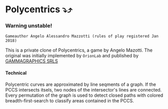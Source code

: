 # Polycentrics ⤵️⤴️
### Warning unstable!
`Gameauthor Angelo Alessandro Mazzotti (rules of play registered Jan 2018)`

This is a private clone of Polycentrics, a game by Angelo Mazotti. The original was initially implemented by `OrionLab` and published by [GAMMAGRAPHICS SRLS](https://www.gammagraphics.eu/)

#### Technical
Polycentric curves are approximated by line seqments of a graph. If the PCCS intersects itsels, two nodes of the intersector's lines are connected. Every permutation of the graph is used to detect closed paths with colored breadth-first-search to classify areas contained in the PCCS.
